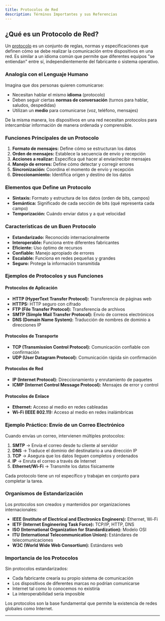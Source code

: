 ```yaml
---
title: Protocolos de Red
description: Términos Importantes y sus Referencias
---
```


## ¿Qué es un Protocolo de Red?

Un [protocolo](../glosario/#protocolo) es un conjunto de reglas, normas y especificaciones que definen cómo se debe realizar la comunicación entre dispositivos en una red. Es similar a un idioma común que permite que diferentes equipos "se entiendan" entre sí, independientemente del fabricante o sistema operativo.

### Analogía con el Lenguaje Humano

Imagina que dos personas quieren comunicarse:
- Necesitan hablar el mismo **idioma** (protocolo)
- Deben seguir ciertas **normas de conversación** (turnos para hablar, saludos, despedidas)
- Utilizan un **medio** para comunicarse (voz, teléfono, mensajes)

De la misma manera, los dispositivos en una red necesitan protocolos para intercambiar información de manera ordenada y comprensible.

### Funciones Principales de un Protocolo

1. **Formato de mensajes:** Define cómo se estructuran los datos
2. **Orden de mensajes:** Establece la secuencia de envío y recepción
3. **Acciones a realizar:** Especifica qué hacer al enviar/recibir mensajes
4. **Manejo de errores:** Define cómo detectar y corregir errores
5. **Sincronización:** Coordina el momento de envío y recepción
6. **Direccionamiento:** Identifica origen y destino de los datos

### Elementos que Define un Protocolo

- **Sintaxis:** Formato y estructura de los datos (orden de bits, campos)
- **Semántica:** Significado de cada sección de bits (qué representa cada campo)
- **Temporización:** Cuándo enviar datos y a qué velocidad

### Características de un Buen Protocolo

- **Estandarizado:** Reconocido internacionalmente
- **Interoperable:** Funciona entre diferentes fabricantes
- **Eficiente:** Uso óptimo de recursos
- **Confiable:** Manejo apropiado de errores
- **Escalable:** Funciona en redes pequeñas y grandes
- **Seguro:** Protege la información transmitida

### Ejemplos de Protocolos y sus Funciones

#### Protocolos de Aplicación
- **HTTP (HyperText Transfer Protocol):** Transferencia de páginas web
- **HTTPS:** HTTP seguro con cifrado
- **FTP (File Transfer Protocol):** Transferencia de archivos
- **SMTP (Simple Mail Transfer Protocol):** Envío de correos electrónicos
- **DNS (Domain Name System):** Traducción de nombres de dominio a direcciones IP

#### Protocolos de Transporte
- **TCP (Transmission Control Protocol):** Comunicación confiable con confirmación
- **UDP (User Datagram Protocol):** Comunicación rápida sin confirmación

#### Protocolos de Red
- **IP (Internet Protocol):** Direccionamiento y enrutamiento de paquetes
- **ICMP (Internet Control Message Protocol):** Mensajes de error y control

#### Protocolos de Enlace
- **Ethernet:** Acceso al medio en redes cableadas
- **Wi-Fi (IEEE 802.11):** Acceso al medio en redes inalámbricas

### Ejemplo Práctico: Envío de un Correo Electrónico

Cuando envías un correo, intervienen múltiples protocolos:

1. **SMTP** → Envía el correo desde tu cliente al servidor
2. **DNS** → Traduce el dominio del destinatario a una dirección IP
3. **TCP** → Asegura que los datos lleguen completos y ordenados
4. **IP** → Enruta el correo a través de Internet
5. **Ethernet/Wi-Fi** → Transmite los datos físicamente

Cada protocolo tiene un rol específico y trabajan en conjunto para completar la tarea.

### Organismos de Estandarización

Los protocolos son creados y mantenidos por organizaciones internacionales:

- **IEEE (Institute of Electrical and Electronics Engineers):** Ethernet, Wi-Fi
- **IETF (Internet Engineering Task Force):** TCP/IP, HTTP, DNS
- **ISO (International Organization for Standardization):** Modelo OSI
- **ITU (International Telecommunication Union):** Estándares de telecomunicaciones
- **W3C (World Wide Web Consortium):** Estándares web

### Importancia de los Protocolos

Sin protocolos estandarizados:
- Cada fabricante crearía su propio sistema de comunicación
- Los dispositivos de diferentes marcas no podrían comunicarse
- Internet tal como lo conocemos no existiría
- La interoperabilidad sería imposible

Los protocolos son la base fundamental que permite la existencia de redes globales como Internet.

---